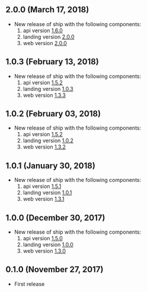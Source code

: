 ## 2.0.0 (March 17, 2018)

* New release of ship with the following components:
  1) api version [1.6.0](https://github.com/paralect/koa-api-starter/releases/tag/1.6.0)
  2) landing version [2.0.0](https://github.com/paralect/nextjs-landing-starter/releases/tag/2.0.0)
  3) web version [2.0.0](https://github.com/paralect/koa-react-starter/releases/tag/2.0.0)

## 1.0.3 (February 13, 2018)

* New release of ship with the following components:
  1) api version [1.5.2](https://github.com/paralect/koa-api-starter/releases/tag/1.5.2)
  2) landing version [1.0.3](https://github.com/paralect/nextjs-landing-starter/releases/tag/1.0.3)
  3) web version [1.3.3](https://github.com/paralect/koa-react-starter/releases/tag/1.3.3)

## 1.0.2 (February 03, 2018)

* New release of ship with the following components:
  1) api version [1.5.2](https://github.com/paralect/koa-api-starter/releases/tag/1.5.1)
  2) landing version [1.0.2](https://github.com/paralect/nextjs-landing-starter/releases/tag/1.0.1)
  3) web version [1.3.2](https://github.com/paralect/koa-react-starter/releases/tag/1.3.1)

## 1.0.1 (January 30, 2018)

* New release of ship with the following components:
  1) api version [1.5.1](https://github.com/paralect/koa-api-starter/releases/tag/1.5.1)
  2) landing version [1.0.1](https://github.com/paralect/nextjs-landing-starter/releases/tag/1.0.1)
  3) web version [1.3.1](https://github.com/paralect/koa-react-starter/releases/tag/1.3.1)

## 1.0.0 (December 30, 2017)

* New release of ship with the following components:
  1) api version [1.5.0](https://github.com/paralect/koa-api-starter/releases/tag/1.5.0)
  2) landing version [1.0.0](https://github.com/paralect/nextjs-landing-starter/releases/tag/1.0.0)
  3) web version [1.3.0](https://github.com/paralect/koa-react-starter/releases/tag/1.3.0)

## 0.1.0 (November 27, 2017)

* First release
